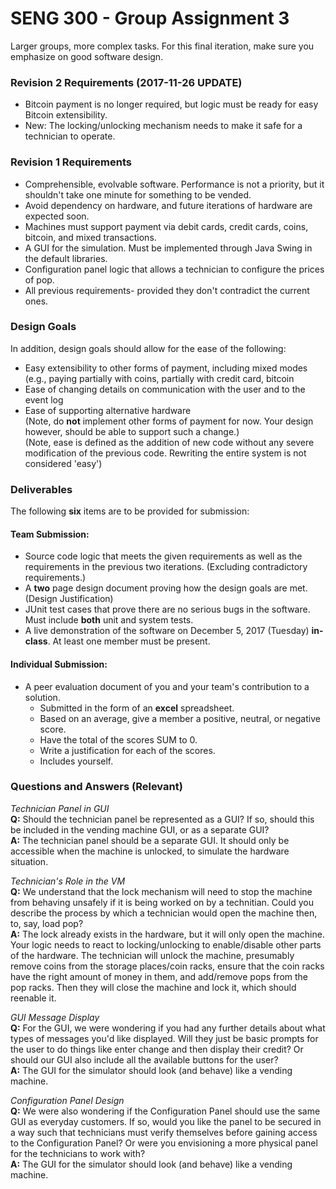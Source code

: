 # SENG 300 - Group Assignment 3

Larger groups, more complex tasks. For this final iteration, make sure you emphasize on good software design.

### Revision 2 Requirements (2017-11-26 UPDATE)
* Bitcoin payment is no longer required, but logic must be ready for easy Bitcoin extensibility.
* New: The locking/unlocking mechanism needs to make it safe for a technician to operate.

### Revision 1 Requirements
* Comprehensible, evolvable software. Performance is not a priority, but it shouldn't take one minute for something to be vended.
* Avoid dependency on hardware, and future iterations of hardware are expected soon.
* Machines must support payment via debit cards, credit cards, coins, bitcoin, and mixed transactions.
* A GUI for the simulation. Must be implemented through Java Swing in the default libraries.
* Configuration panel logic that allows a technician to configure the prices of pop.
* All previous requirements- provided they don't contradict the current ones.

### Design Goals
In addition, design goals should allow for the ease of the following:
* Easy extensibility to other forms of payment, including mixed modes (e.g., paying partially with coins, partially with credit card, bitcoin
* Ease of changing details on communication with the user and to the event log
* Ease of supporting alternative hardware  
(Note, do **not** implement other forms of payment for now. Your design however, should be able to support such a change.)  
(Note, ease is defined as the addition of new code without any severe modification of the previous code. Rewriting the entire system is not considered 'easy')

### Deliverables
The following **six** items are to be provided for submission:
#### Team Submission:
* Source code logic that meets the given requirements as well as the requirements in the previous two iterations. (Excluding contradictory requirements.)
* A **two** page design document proving how the design goals are met. (Design Justification)
* JUnit test cases that prove there are no serious bugs in the software. Must include **both** unit and system tests.
* A live demonstration of the software on December 5, 2017 (Tuesday) **in-class**. At least one member must be present.
#### Individual Submission:
* A peer evaluation document of you and your team's contribution to a solution.
  - Submitted in the form of an **excel** spreadsheet.  
  - Based on an average, give a member a positive, neutral, or negative score.  
  - Have the total of the scores SUM to 0.  
  - Write a justification for each of the scores.  
  - Includes yourself.

### Questions and Answers (Relevant)

*Technician Panel in GUI*  
**Q:** Should the technician panel be represented as a GUI? If so, should this be included in the vending machine GUI, or as a separate GUI?  
**A:** The technician panel should be a separate GUI.  It should only be accessible when the machine is unlocked, to simulate the hardware situation.

*Technician's Role in the VM*  
**Q:** We understand that the lock mechanism will need to stop the machine from behaving unsafely if it is being worked on by a technitian. Could you describe the process by which a technician would open the machine then, to, say, load pop?   
**A:** The lock already exists in the hardware, but it will only open the machine.  Your logic needs to react to locking/unlocking to enable/disable other parts of the hardware.  The technician will unlock the machine, presumably remove coins from the storage places/coin racks, ensure that the coin racks have the right amount of  money in them, and add/remove pops from the pop racks.  Then they will close the machine and lock it, which should reenable it.

*GUI Message Display*  
**Q:** For the GUI, we were wondering if you had any further details about what types of messages you'd like displayed. Will they just be basic prompts for the user to do things like enter change and then display their credit? Or should our GUI also include all the available buttons for the user?  
**A:** The GUI for the simulator should look (and behave) like a vending machine.

*Configuration Panel Design*  
**Q:** We were also wondering if the Configuration Panel should use the same GUI as everyday customers. If so, would you like the panel to be secured in a way such that technicians must verify themselves before gaining access to the Configuration Panel? Or were you envisioning a more physical panel for the technicians to work with?  
**A:** The GUI for the simulator should look (and behave) like a vending machine.
